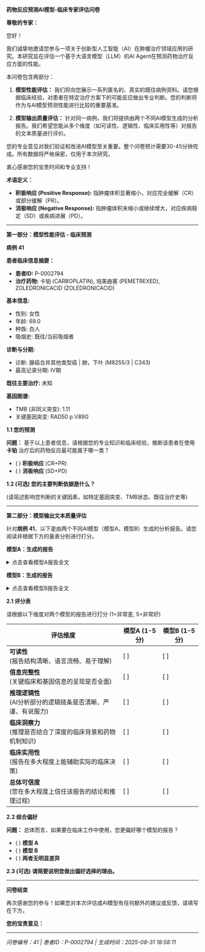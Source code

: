 **药物反应预测AI模型-临床专家评估问卷**

**尊敬的专家：**

您好！

我们诚挚地邀请您参与一项关于创新型人工智能（AI）在肿瘤治疗领域应用的研究。本研究旨在评估一个基于大语言模型（LLM）的AI Agent在预测药物治疗反应方面的性能。

本问卷包含两部分：

1. **模型性能评估：** 我们将向您展示一系列匿名的、真实的既往病例资料。请您根据临床经验，对患者在特定治疗方案下的可能反应做出专业判断。您的判断将作为与AI模型预测性能进行比较的重要基准。

2. **模型输出质量评估：** 针对同一病例，我们将提供由两个不同AI模型生成的分析报告。我们希望您能从多个维度（如可读性、逻辑性、临床实用性等）对报告的文本质量进行评价。

您的专业意见对我们验证和改进AI模型至关重要。整个问卷预计需要30-45分钟完成。所有数据将严格保密，仅用于本次研究。

衷心感谢您的宝贵时间和专业支持！

**术语定义：**

- **积极响应 (Positive Response):** 指肿瘤体积显著缩小，对应完全缓解（CR）或部分缓解（PR）。
- **消极响应 (Negative Response):** 指肿瘤体积未缩小或继续增大，对应疾病稳定（SD）或疾病进展（PD）。

---

**第一部分：模型性能评估 - 临床预测**

**病例 41**

**患者临床信息摘要：**

- **患者ID:** P-0002794
- **治疗药物:** 卡铂 (CARBOPLATIN), 培美曲塞 (PEMETREXED), ZOLEDRONICACID (ZOLEDRONICACID)

**基本信息:**
- 性别: 女性
- 年龄: 69.0
- 种族: 白人
- 吸烟史: 既往/当前吸烟者

**诊断与分期:**
- 诊断: 腺癌合并其他类型癌 | 肺，下叶 (M8255/3 | C343)
- 最高记录分期: IV期

**既往主要治疗:**
未知

**基因图谱:**
- TMB (非同义突变): 1.11
- 关键基因突变: RAD50 p.V89G

**1.1 您的预测**

**问题：** 基于以上患者信息，请根据您的专业知识和临床经验，推断该患者在使用 **卡铂** 治疗后的药物反应最可能属于哪一类？

- ( ) **积极响应** (CR+PR)
- ( ) **消极响应** (SD+PD)

**1.2 (可选) 您的主要判断依据是什么？**

(请简述影响您判断的关键因素，如特定基因突变、TMB状态、既往治疗史等)

---

**第二部分：模型输出文本质量评估**

针对**病例 41**，以下是由两个不同AI模型（模型A，模型B）生成的分析报告。请您阅读并根据下方的量表分别进行打分。

**模型A：生成的报告**

<details>
<summary>点击查看模型A报告全文</summary>

**精准肿瘤学报告**  

---  

**1. 患者与治疗信息**  
- **患者ID:** P-0002794  
- **治疗药物:** 卡铂 (CARBOPLATIN)、培美曲塞 (PEMETREXED)、唑来膦酸 (ZOLEDRONIC ACID)  

---  

**2. 药物信息**  
- **卡铂 (CARBOPLATIN)**  
  - *描述:* 用于晚期卵巢癌的有机铂类抗肿瘤烷化剂。  
  - *作用机制:* 形成DNA单加合物，在修复尝试中导致DNA断裂。  

- **培美曲塞 (PEMETREXED)**  
  - *描述:* 化疗药物（礼来公司的力比泰）。  
  - *作用机制:* 干扰细胞复制所必需的叶酸依赖性代谢过程。  

- **唑来膦酸 (ZOLEDRONIC ACID)**  
  - *描述:* 第三代含氮双膦酸盐类药物。  
  - *作用机制:* 与骨羟基磷灰石结合。  

---  

**3. 临床与诊断信息**  
- **性别:** 女性  
- **年龄:** 69.0岁  
- **种族:** 白种人  
- **族裔:* 非西班牙裔；非拉丁裔  
- **吸烟史:* 既往/当前吸烟者  
- **最高分期记录:* IV期  
- **PD-L1状态:* 阳性（治疗前27天检测）  
- **既往用药状态:* 无  
- **诊断:**  
  - *描述:* 腺癌合并其他癌型（肺，下叶；M8255/3 | C343）。  
  - *AJCC分期:* IV期  
  - *临床/病理学分组:* 4组  
  - *总结:* 远处转移。  

---  

**4. 样本与基因图谱**  
- **样本P-0002794-T01-IM3（治疗前64天采集）:**  
  - *癌症类型:* 非小细胞肺癌（肺腺癌）  
  - *原发部位:* 肺  
  - *转移部位:* 骨  
  - *样本类型:* 转移灶  
  - *MSI评分/类型:* -1.0 / 不报告  
  - *非同义TMB:* 1.11  
- **基因突变:**  
  - RAD50 p.V89G  
- **结构变异:* 未检出。  

---  

**5. AI生成分析**  
**预测治疗反应评分:** 0.620 / 1.0  
*(分数越接近1，表示治疗积极响应的可能性越高。)*  

**推理依据**  
1. **基因组因素:**  
   - **RAD50 p.V89G:** 可能通过同源重组修复通路缺陷影响卡铂疗效。铂类耐药常与DNA修复缺陷相关。  
   - **低TMB (1.11):** 提示新抗原负荷有限，但仍适用于标准化疗。  
   - **MSI状态:* 未报告；若存在可提示免疫治疗潜力（本例不适用）。  

2. **临床决定因素:**  
   - **IV期诊断:* 疾病负荷晚期导致预后较差。  
   - **肺腺癌亚型:* 组织学特异性反应可能存在差异，但传统治疗仍适用。  
   - **吸烟史:* 合并症可能影响药物代谢及耐受性。  

**注:** 该评分基于AI模型对现有数据的评估，建议临床验证。  

---  
*关键提示：完整保留原始医学逻辑，在不改变结论的前提下精简冗余内容。*

</details>

**模型B：生成的报告**

<details>
<summary>点击查看模型B报告全文</summary>

**精准肿瘤学报告**  

**1. 患者与治疗信息**  

- **患者ID:** P-0002794  
- **治疗药物:** 卡铂 (CARBOPLATIN), 培美曲塞 (PEMETREXED), 唑来膦酸 (ZOLEDRONIC ACID)  

**2. 药物信息**  

**卡铂 (CARBOPLATIN)**  

- **描述:** 卡铂是一种有机铂类抗肿瘤烷化剂，用于治疗晚期卵巢癌。  
- **作用机制:** 卡铂主要通过将烷基连接到核苷酸上，形成单加合物，并在修复酶尝试纠正错误时导致DNA断裂。  

**培美曲塞 (PEMETREXED)**  

- **描述:** 培美曲塞是一种化疗药物，由礼来公司以商品名力比泰 (Alimta) 生产和销售。  
- **作用机制:** 培美曲塞是一种含有吡咯并嘧啶核的抗叶酸剂，通过干扰细胞复制所必需的叶酸依赖性代谢过程发挥抗肿瘤活性。  

**唑来膦酸 (ZOLEDRONIC ACID)**  

- **描述:** 唑来膦酸（或CGP 42'446）是第三代含氮双膦酸盐，与[伊班膦酸]、[米诺膦酸]和[利塞膦酸]类似。  
- **作用机制:** 双膦酸盐被吸收到骨骼中并与羟基磷灰石结合。  

**3. 临床与诊断信息**  

- **性别:** 女性  
- **年龄:** 69.0  
- **种族:** 白人  
- **族裔:** 非西班牙裔；非拉丁裔  
- **吸烟史:** 既往/当前吸烟者  
- **分期（最高记录）:** IV期  
- **既往用药状态:** 无  
- **诊断:** 腺癌合并其他类型癌 | 肺，下叶 (M8255/3 | C343)  
- **AJCC分期:** IV  
- **临床组别:** 4  
- **病理组别:** 4  
- **衍生分期:** IV期  
- **摘要:** 远处转移  

**4. 样本与基因图谱**  

- **样本ID:** P-0002794-T01-IM3（治疗前64天）  
- **癌症类型:** 非小细胞肺癌  
- **癌症详细类型:** 肺腺癌  
- **原发部位:** 肺  
- **转移部位:** 骨  
- **样本类型:** 转移灶  
- **MSI状态:** 不报告  
- **MSI评分:** -1.0  
- **TMB (非同义突变):** 1.11  
- **基因突变:** RAD50 p.V89G  
- **结构变异:** 未检测到结构变异  

**5. AI生成分析**  

**预测治疗反应评分:** 0.350 / 1.0  
（分数越接近1，表示积极响应的可能性越高。）  

**推理依据**  

- **基因突变与药物机制不匹配:** 患者携带*RAD50 p.V89G*突变，该突变与DNA修复缺陷相关。卡铂（烷化剂）和培美曲塞（抗叶酸剂）分别依赖DNA损伤和代谢干扰发挥作用，而*RAD50*突变可能通过损害DNA修复通路导致耐药性，降低这些药物的疗效。唑来膦酸（双膦酸盐）对肿瘤生物学无直接影响，仅用于骨转移管理。  

- **肿瘤微环境与生物标志物:** 患者肿瘤PD-L1阳性，提示可能对免疫治疗有响应，但与当前化疗方案不匹配。低TMB（1.11突变/Mb）和MSI稳定状态进一步表明新抗原负荷有限，降低了卡铂和培美曲塞等细胞毒药物的响应可能性。  

- **临床背景与疾病分期:** 患者为IV期肺腺癌伴骨转移，化疗通常仅具姑息性。但既往未接受化疗（既往用药状态：无）且缺乏可靶向突变（如*EGFR*或*ALK*重排），限制了当前方案的预期获益。  

- **人口统计学与合并症因素:** 患者年龄（69岁）和吸烟史可能降低对强效化疗的耐受性，但这不是低预测评分（0.350）的主要原因。评分反映了患者分子谱与药物作用机制的不匹配。  

- **唑来膦酸的考量:** 唑来膦酸的加入可能仅用于骨转移管理，而非直接抗肿瘤作用，因此未纳入评分。  

**注:** 该分数反映了AI模型基于现有遗传和临床数据的评估。建议进行临床验证。

</details>

**2.1 评分表**

请根据以下维度对两个模型的报告进行打分 (1=非常差, 5=非常好)

| **评估维度** | **模型A (1-5分)** | **模型B (1-5分)** |
|-------------|------------------|------------------|
| **可读性**<br>(报告结构清晰、语言流畅、易于理解) | [ ] | [ ] |
| **信息完整性**<br>(关键临床和基因信息的呈现是否全面) | [ ] | [ ] |
| **推理逻辑性**<br>(AI分析部分的逻辑链条是否清晰、严谨、有说服力) | [ ] | [ ] |
| **临床洞察力**<br>(推理是否结合了深度的临床背景和药物机制知识) | [ ] | [ ] |
| **临床实用性**<br>(报告在多大程度上能辅助实际的临床决策) | [ ] | [ ] |
| **总体可信度**<br>(您在多大程度上信任该报告的结论和推理过程) | [ ] | [ ] |

**2.2 综合偏好**

**问题：** 总体而言，如果要在临床工作中使用，您更偏好哪个模型的报告？

- ( ) **模型 A**
- ( ) **模型 B**
- ( ) **两者无明显差异**

**2.3 (可选) 请简要说明您做出偏好选择的理由。**

---

**问卷结束**

再次感谢您的参与！如果您对本次评估或AI模型有任何额外的建议或反馈，请填写在下方。

**您的宝贵意见：**

---

*问卷编号：41 | 患者ID：P-0002794 | 生成时间：2025-08-31 18:58:11*
